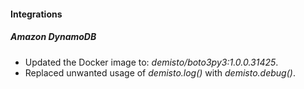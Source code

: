 
#### Integrations
##### Amazon DynamoDB
- Updated the Docker image to: *demisto/boto3py3:1.0.0.31425*.
- Replaced unwanted usage of *demisto.log()* with *demisto.debug()*.
